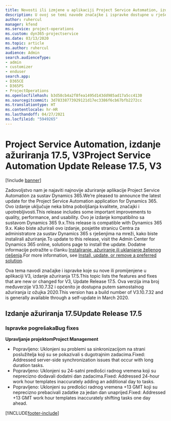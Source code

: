 ```yaml
---
title: Novosti ili izmjene u aplikaciji Project Service Automation, izdanje ažuriranja 17.5, hitni popravak, V3
description: U ovoj se temi navode značajke i ispravke dostupne u rješenju Project Service Automation, izdanje ažuriranja 17.5, V3.
author: ruhercul
manager: kfend
ms.service: project-operations
ms.custom: dyn365-projectservice
ms.date: 03/13/2020
ms.topic: article
ms.author: ruhercul
audience: Admin
search.audienceType:
- admin
- customizer
- enduser
search.app:
- D365CE
- D365PS
- ProjectOperations
ms.openlocfilehash: b3d58cb4a2f8fea1495d143dd985ad17a5cc4130
ms.sourcegitcommit: 3d78338773929121d17ec3386f6cb67bfb2272cc
ms.translationtype: HT
ms.contentlocale: hr-HR
ms.lasthandoff: 04/27/2021
ms.locfileid: "5949265"
---
```

# <a name="project-service-automation-update-release-175-v3"></a><span data-ttu-id="9b2be-103">Project Service Automation, izdanje ažuriranja 17.5, V3</span><span class="sxs-lookup"><span data-stu-id="9b2be-103">Project Service Automation Update Release 17.5, V3</span></span>

[!include [banner](../includes/psa-now-project-operations.md)]

<span data-ttu-id="9b2be-104">Zadovoljstvo nam je najaviti najnovije ažuriranje aplikacije Project Service Automation za sustav Dynamics 365.</span><span class="sxs-lookup"><span data-stu-id="9b2be-104">We’re pleased to announce the latest update for the Project Service Automation application for Dynamics 365.</span></span> <span data-ttu-id="9b2be-105">Ovo izdanje uključuje neka bitna poboljšanja kvalitete, značajki i upotrebljivosti.</span><span class="sxs-lookup"><span data-stu-id="9b2be-105">This release includes some important improvements to quality, performance, and usability.</span></span>  <span data-ttu-id="9b2be-106">Ovo je izdanje kompatibilno sa sustavom Dynamics 365 9.x.</span><span class="sxs-lookup"><span data-stu-id="9b2be-106">This release is compatible with Dynamics 365 9.x.</span></span> <span data-ttu-id="9b2be-107">Kako biste ažurirali ovo izdanje, posjetite stranicu Centra za administratore za sustav Dynamics 365 s rješenjima na mreži, kako biste instalirali ažuriranje.</span><span class="sxs-lookup"><span data-stu-id="9b2be-107">To update to this release, visit the Admin Center for Dynamics 365 online, solutions page to install the update.</span></span> <span data-ttu-id="9b2be-108">Dodatne informacije potražite u članku [Instaliranje, ažuriranje ili uklanjanje željenog rješenja](/power-platform/admin/install-remove-preferred-solution).</span><span class="sxs-lookup"><span data-stu-id="9b2be-108">For more information, see [Install, update, or remove a preferred solution](/power-platform/admin/install-remove-preferred-solution).</span></span>

<span data-ttu-id="9b2be-109">Ova tema navodi značajke i ispravke koje su nove ili promijenjene u aplikaciji V3, izdanje ažuriranja 17.5.</span><span class="sxs-lookup"><span data-stu-id="9b2be-109">This topic lists the features and fixes that are new or changed for V3, Update Release 17.5.</span></span> <span data-ttu-id="9b2be-110">Ova verzija ima broj međuverzije V3.10.7.32 i općenito je dostupna putem samostalnog ažuriranja iz ožujka 2020.</span><span class="sxs-lookup"><span data-stu-id="9b2be-110">This version has a build number of V3.10.7.32 and is generally available through a self-update in March 2020.</span></span>


## <a name="update-release-175"></a><span data-ttu-id="9b2be-111">Izdanje ažuriranja 17.5</span><span class="sxs-lookup"><span data-stu-id="9b2be-111">Update Release 17.5</span></span>

### <a name="bug-fixes"></a><span data-ttu-id="9b2be-112">Ispravke pogrešaka</span><span class="sxs-lookup"><span data-stu-id="9b2be-112">Bug fixes</span></span>


<span data-ttu-id="9b2be-113">**Upravljanje projektom**</span><span class="sxs-lookup"><span data-stu-id="9b2be-113">**Project Management**</span></span>

- <span data-ttu-id="9b2be-114">Popravljeno: Uklonjeni su problemi sa sinkronizacijom na strani poslužitelja koji su se pokazivali s dugotrajnim zadacima.</span><span class="sxs-lookup"><span data-stu-id="9b2be-114">Fixed: Addressed server-side synchronization issues that occur with long duration tasks.</span></span>
- <span data-ttu-id="9b2be-115">Popravljeno: Uklonjeni su 24-satni predlošci radnog vremena koji su neprecizno dodavali dodatni dan zadacima.</span><span class="sxs-lookup"><span data-stu-id="9b2be-115">Fixed: Addressed 24-hour work hour templates inaccurately adding an additional day to tasks.</span></span>
- <span data-ttu-id="9b2be-116">Popravljeno: Uklonjeni su predlošci radnog vremena +13 GMT koji su neprecizno prebacivali zadatke za jedan dan unaprijed.</span><span class="sxs-lookup"><span data-stu-id="9b2be-116">Fixed: Addressed +13 GMT work hour templates inaccurately shifting tasks one day ahead.</span></span>



[!INCLUDE[footer-include](../includes/footer-banner.md)]